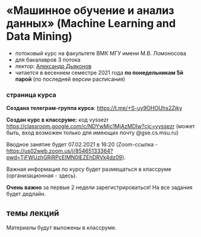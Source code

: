 # «Машинное обучение и анализ данных» (Machine Learning and Data Mining)
* потоковый курс на факультете ВМК МГУ имени М.В. Ломоносова 
* для бакалавров 3 потока
* лектор: [Александр Дьяконов](https://dyakonov.org/ag/)
* читается в весеннем семестре 2021 года **по понедельникам 5й парой** (по последней версии расписания)

### страница курса

**Создана телеграм-группа курса**: https://t.me/+S-uy9OHOUhs2Zjky

**Создан курс в классруме:** код vyssezr https://classroom.google.com/c/NDYwMjc1MjAzMDIw?cjc=vyssezr
(может быть, вход возможен только для имеющих почту @gse.cs.msu.ru)

Вводное занятие будет 07.02.2021 в 16:20 (Zoom-ссылка - https://us02web.zoom.us/j/85465133364?pwd=TjFWUzhGRjRPcElMN0lEZEhDRVk4dz09).

Важная информация по курсу будет размещаться в классруме (организационная - здесь).

**Очень важно** за первые 2 недели зарегистрироваться! На все задания будет дедлайн.

## темы лекций

Материалы будут выложены в классруме.
